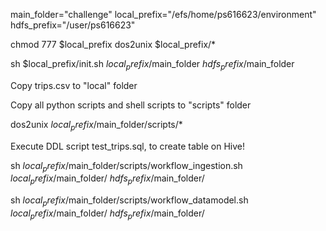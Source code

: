 main_folder="challenge"
local_prefix="/efs/home/ps616623/environment"
hdfs_prefix="/user/ps616623"

chmod 777 $local_prefix
dos2unix $local_prefix/*

sh $local_prefix/init.sh $local_prefix/$main_folder $hdfs_prefix/$main_folder

Copy trips.csv to "local" folder

Copy all python scripts and shell scripts to "scripts" folder

dos2unix $local_prefix/$main_folder/scripts/*

Execute DDL script test_trips.sql, to create table on Hive!

sh $local_prefix/$main_folder/scripts/workflow_ingestion.sh $local_prefix/$main_folder/ $hdfs_prefix/$main_folder/

sh $local_prefix/$main_folder/scripts/workflow_datamodel.sh $local_prefix/$main_folder/ $hdfs_prefix/$main_folder/

